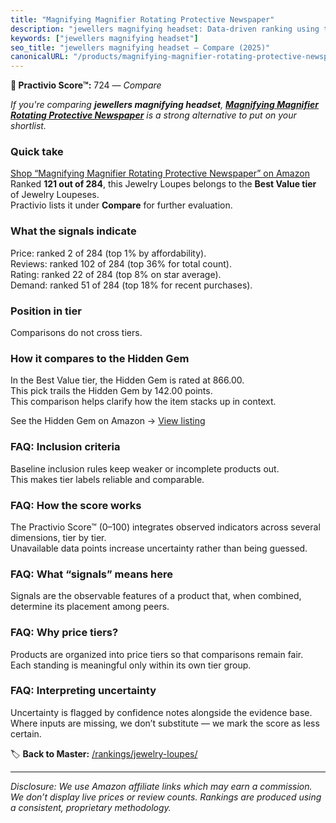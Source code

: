 ```yaml
---
title: "Magnifying Magnifier Rotating Protective Newspaper"
description: "jewellers magnifying headset: Data-driven ranking using the Practivio Score™. Positioned by quality, value, demand, findability, momentum."
keywords: ["jewellers magnifying headset"]
seo_title: "jewellers magnifying headset — Compare (2025)"
canonicalURL: "/products/magnifying-magnifier-rotating-protective-newspaper-B0CNSZM2Q5/"
---
```


**🛒 Practivio Score™:** 724 — _Compare_


*If you're comparing **jewellers magnifying headset**, **[Magnifying Magnifier Rotating Protective Newspaper](https://www.amazon.com/dp/B0CNSZM2Q5?tag=practivio-20)** is a strong alternative to put on your shortlist.*
### Quick take
[Shop “Magnifying Magnifier Rotating Protective Newspaper” on Amazon](https://www.amazon.com/dp/B0CNSZM2Q5?tag=practivio-20)
Ranked **121 out of 284**, this Jewelry Loupes belongs to the **Best Value tier** of Jewelry Loupeses.  
Practivio lists it under **Compare** for further evaluation.

### What the signals indicate
Price: ranked 2 of 284 (top 1% by affordability).  
Reviews: ranked 102 of 284 (top 36% for total count).  
Rating: ranked 22 of 284 (top 8% on star average).  
Demand: ranked 51 of 284 (top 18% for recent purchases).

### Position in tier
Comparisons do not cross tiers.

### How it compares to the Hidden Gem
In the Best Value tier, the Hidden Gem is rated at 866.00.  
This pick trails the Hidden Gem by 142.00 points.  
This comparison helps clarify how the item stacks up in context.  

See the Hidden Gem on Amazon → [View listing](https://www.amazon.com/dp/B000CAHCQS?tag=practivio-20)

### FAQ: Inclusion criteria
Baseline inclusion rules keep weaker or incomplete products out.  
This makes tier labels reliable and comparable.

### FAQ: How the score works
The Practivio Score™ (0–100) integrates observed indicators across several dimensions, tier by tier.  
Unavailable data points increase uncertainty rather than being guessed.

### FAQ: What “signals” means here
Signals are the observable features of a product that, when combined, determine its placement among peers.

### FAQ: Why price tiers?
Products are organized into price tiers so that comparisons remain fair.  
Each standing is meaningful only within its own tier group.

### FAQ: Interpreting uncertainty
Uncertainty is flagged by confidence notes alongside the evidence base.  
Where inputs are missing, we don’t substitute — we mark the score as less certain.

<!-- Missing template for Compare/CompareWithinPriceClass -->


🏷️ **Back to Master:** [/rankings/jewelry-loupes/](/rankings/jewelry-loupes/)

---
_Disclosure: We use Amazon affiliate links which may earn a commission. We don’t display live prices or review counts. Rankings are produced using a consistent, proprietary methodology._
